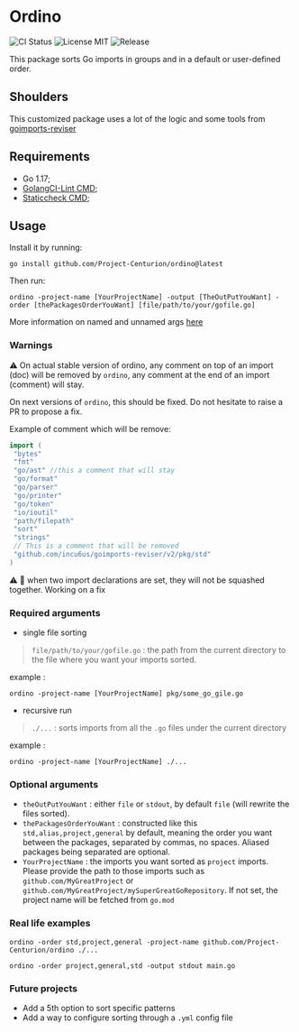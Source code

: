 # Ordino

![CI Status][1]
![License MIT][2]
![Release][3]

This package sorts Go imports in groups and in a default or user-defined order.

## Shoulders

This customized package uses a lot of the logic and some tools from [goimports-reviser](https://github.com/incu6us/goimports-reviser)

## Requirements

* Go 1.17;
* [GolangCI-Lint CMD][4];
* [Staticcheck CMD][5];

## Usage

Install it by running:

```shell
go install github.com/Project-Centurion/ordino@latest
```

Then run:

```shell
ordino -project-name [YourProjectName] -output [TheOutPutYouWant] -order [thePackagesOrderYouWant] [file/path/to/your/gofile.go]
```

More information on named and unnamed args [here](#required-arguments)

### Warnings

:warning: On actual stable version of ordino, any comment on top of an import (doc) will be removed by `ordino`,
any comment at the end of an import (comment) will stay.

On next versions of `ordino`, this should be fixed. Do not hesitate to raise a PR to propose a fix.

Example of comment which will be remove:

```go
import (
 "bytes"
 "fmt"
 "go/ast" //this a comment that will stay
 "go/format"
 "go/parser"
 "go/printer"
 "go/token"
 "io/ioutil"
 "path/filepath"
 "sort"
 "strings"
 // This is a comment that will be removed
 "github.com/incu6us/goimports-reviser/v2/pkg/std"
)
```

:warning: :bug: when two import declarations are set, they will not be squashed together. Working on a fix

### Required arguments

* single file sorting

> `file/path/to/your/gofile.go` : the path from the current directory to the file where you want your imports sorted.

example :

```shell
ordino -project-name [YourProjectName] pkg/some_go_gile.go
```

* recursive run

> `./...` : sorts imports from all the `.go` files under the current directory

example :

```shell
ordino -project-name [YourProjectName] ./...
```

### Optional arguments

* `theOutPutYouWant` : either `file` or `stdout`, by default `file` (will rewrite the files sorted).
* `thePackagesOrderYouWant` : constructed like this `std,alias,project,general` by default, meaning the order you want between
the packages, separated by commas, no spaces. Aliased packages being separated are optional.
* `YourProjectName` : the imports you want sorted as `project` imports. Please provide the path to those imports such as `github.com/MyGreatProject`
or `github.com/MyGreatProject/mySuperGreatGoRepository`. If not set, the project name will be fetched from `go.mod`

### Real life examples

```shell
ordino -order std,project,general -project-name github.com/Project-Centurion/ordino ./...
```

```shell
ordino -order project,general,std -output stdout main.go
```

### Future projects

* Add a 5th option to sort specific patterns
* Add a way to configure sorting through a `.yml` config file

[1]: https://github.com/Project-Centurion/ordino/workflows/Lint%20&%20Build%20-%20GoLang/badge.svg
[2]: https://img.shields.io/github/license/Project-Centurion/ordino
[3]: https://img.shields.io/github/v/release/Project-Centurion/ordino
[4]: https://github.com/golangci/golangci-lint
[5]: https://staticcheck.io
